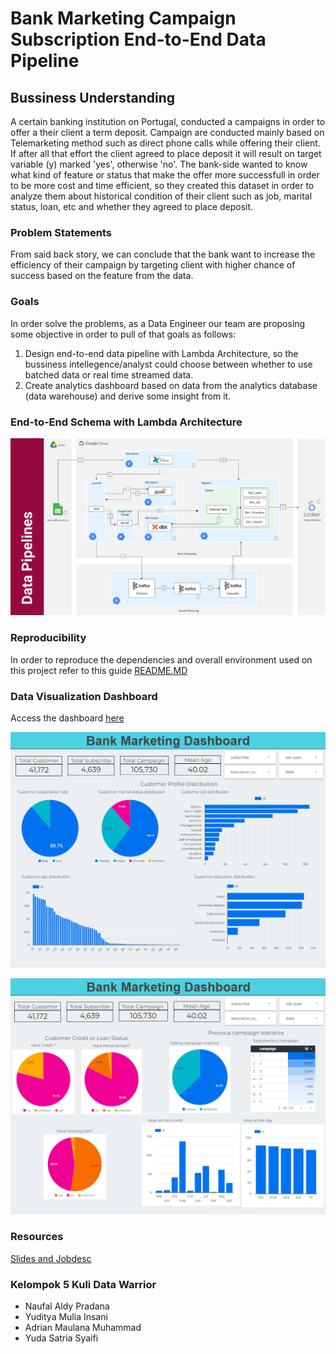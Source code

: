 # Bank Marketing Campaign Subscription End-to-End Data Pipeline

## Bussiness Understanding

A certain banking institution on Portugal, conducted a campaigns in order to offer a their client a term deposit. Campaign are conducted mainly based on Telemarketing method such as direct phone calls while offering their client. If after all that effort the client agreed to place deposit it will result on target variable (y) marked 'yes', otherwise 'no'. The bank-side wanted to know what kind of feature or status that make the offer more successfull in order to be more cost and time efficient, so they created this dataset in order to analyze them about historical condition of their client such as job, marital status, loan, etc and whether they agreed to place deposit.

### Problem Statements

From said back story, we can conclude that the bank want to increase the efficiency of their campaign by targeting client with higher chance of success based on the feature from the data.

### Goals

In order solve the problems, as a Data Engineer our team are proposing some objective in order to pull of that goals as follows:

1. Design end-to-end data pipeline with Lambda Architecture, so the bussiness intellegence/analyst could choose between whether to use batched data or real time streamed data.
2. Create analytics dashboard based on data from the analytics database (data warehouse) and derive some insight from it.

### End-to-End Schema with Lambda Architecture

![data-pipeline](docs/end-to-end-schema.png)

### Reproducibility

In order to reproduce the dependencies and overall environment used on this project refer to this guide [README.MD](https://github.com/blitzkz23/final-project-end-to-end-banking-campaign-pipeline/blob/main/src/README.MD)

### Data Visualization Dashboard

Access the dashboard [here](https://datastudio.google.com/u/0/reporting/b3ef6967-6deb-4574-a591-9444d1a99a8a/page/tEnnC)

![Dashboard 1](docs/new_dashboard1.png)

![Dashboard 2](docs/new_dashboard2.png)

### Resources
[Slides and Jobdesc](https://bit.ly/FinalProject-KuliDataWarrior)

### Kelompok 5 Kuli Data Warrior
- Naufal Aldy Pradana
- Yuditya Mulia Insani
- Adrian Maulana Muhammad
- Yuda Satria Syaifi
